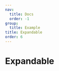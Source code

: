 ```yaml
---
nav:
  title: Docs
  order: -1
group:
  title: Example
title: Expandable
order: 6
---
```


# Expandable

<code src="../../../src/expandable-row.tsx" title="Expandable" desc="Users can click expand to display the details of the bank" />
